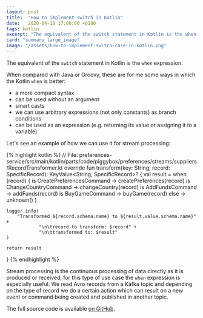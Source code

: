 ```yaml
---
layout: post
title:  "How to implement switch in Kotlin"
date:   2020-04-10 17:00:00 +0100
tags: kotlin
excerpt: "The equivalent of the switch statement in Kotlin is the when expression. Let's see an example of how we can use it."
card: "summary_large_image"
image: "/assets/how-to-implement-switch-case-in-kotlin.png"
---
```

The equivalent of the `switch` statement in Kotlin is the `when` expression. 

When compared with Java or Groovy, these are for me some ways in which the Kotlin `when` is better:
* a more compact syntax
* can be used without an argument
* smart casts
* we can use arbitrary expressions (not only constants) as branch conditions
* can be used as an expression (e.g. returning its value or assigning it to a variable)

Let's see an example of how we can use it for stream processing:

{% highlight kotlin %}
// File: preferences-service/src/main/kotlin/parts/code/piggybox/preferences/streams/suppliers/RecordTransformer.kt
override fun transform(key: String, record: SpecificRecord): KeyValue<String, SpecificRecord>? {
    val result = when (record) {
        is CreatePreferencesCommand -> createPreferences(record)
        is ChangeCountryCommand -> changeCountry(record)
        is AddFundsCommand -> addFunds(record)
        is BuyGameCommand -> buyGame(record)
        else -> unknown()
    }

    logger.info(
        "Transformed ${record.schema.name} to ${result.value.schema.name}" +
                "\n\trecord to transform: $record" +
                "\n\ttransformed to: $result"
    )

    return result
}
{% endhighlight %}

Stream processing is the continuous processing of data directly as it is produced or received, for this type of use case the `when` expression is especially useful. We read Avro records from a Kafka topic and depending on the type of record we do a certain action which can result on a new event or command being created and published in another topic.

The full source code is available [on GitHub][github].

[github]: https://github.com/casasprunes/piggybox
